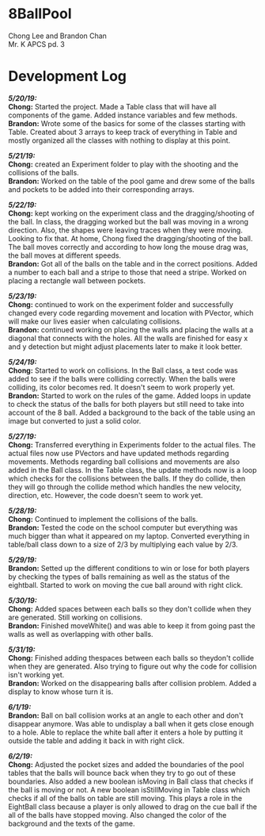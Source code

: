 # 8BallPool
Chong Lee and Brandon Chan\
Mr. K APCS pd. 3

# Development Log
**_5/20/19:_**\
**Chong:** Started the project. Made a Table class that will have all components of the game. Added instance variables and few methods.\
**Brandon:** Wrote some of the basics for some of the classes starting with Table. Created about 3 arrays to keep track of everything in Table and mostly organized all the classes with nothing to display at this point.

**_5/21/19:_**\
**Chong:** created an Experiment folder to play with the shooting and the collisions of the balls.\
**Brandon:** Worked on the table of the pool game and drew some of the balls and pockets to be added into their corresponding arrays.

**_5/22/19:_**\
**Chong:** kept working on the experiment class and the dragging/shooting of the ball. In class, the dragging worked but the ball was moving in a wrong direction. Also, the shapes were leaving traces when they were moving. Looking to fix that. At home, Chong fixed the dragging/shooting of the ball. The ball moves correctly and according to how long the mouse drag was, the ball moves at different speeds.\
**Brandon:** Got all of the balls on the table and in the correct positions. Added a number to each ball and a stripe to those that need a stripe. Worked on placing a rectangle wall between pockets.

**_5/23/19:_**\
**Chong:** continued to work on the experiment folder and successfully changed every code regarding movement and location with PVector, which will make our lives easier when calculating collisions.\
**Brandon:** continued working on placing the walls and placing the walls at a diagonal that connects with the holes. All the walls are finished for easy x and y detection but might adjust placements later to make it look better.

**_5/24/19:_**\
**Chong:** Started to work on collisions. In the Ball class, a test code was added to see if the balls were colliding correctly. When the balls were colliding, its color becomes red. It doesn't seem to work properly yet.\
**Brandon:** Started to work on the rules of the game. Added loops in update to check the status of the balls for both players but still need to take into account of the 8 ball. Added a background to the back of the table using an image but converted to just a solid color.

**_5/27/19:_**\
**Chong:** Transferred everything in Experiments folder to the actual files. The actual files now use PVectors and have updated methods regarding movements. Methods regarding ball collisions and movements are also added in the Ball class. In the Table class, the update methods now is a loop which checks for the collisions between the balls. If they do collide, then they will go through the collide method which handles the new velocity, direction, etc. However, the code doesn't seem to work yet.

**_5/28/19:_**\
**Chong:** Continued to implement the collisions of the balls.\
**Brandon:** Tested the code on the school computer but everything was much bigger than what it appeared on my laptop. Converted everything in table/ball class down to a size of 2/3 by multiplying each value by 2/3.

**_5/29/19:_**\
**Brandon:** Setted up the different conditions to win or lose for both players by checking the types of balls remaining as well as the status of the eightball. Started to work on moving the cue ball around with right click.

**_5/30/19:_**\
**Chong:** Added spaces between each balls so they don't collide when they are generated. Still working on collisions.\
**Brandon:** Finished moveWhite() and was able to keep it from going past the walls as well as overlapping with other balls.

**_5/31/19:_**\
**Chong:** Finished adding thespaces between each balls so theydon't collide when they are generated. Also trying to figure out why the code for collision isn't working yet.\
**Brandon:** Worked on the disappearing balls after collision problem. Added a display to know whose turn it is.

**_6/1/19:_**\
**Brandon:** Ball on ball collision works at an angle to each other and don't disappear anymore. Was able to undisplay a ball when it gets close enough to a hole. Able to replace the white ball after it enters a hole by putting it outside the table and adding it back in with right click.

**_6/2/19:_**\
**Chong:** Adjusted the pocket sizes and added the boundaries of the pool tables that the balls will bounce back when they try to go out of these boundaries. Also added a new boolean isMoving in Ball class that checks if the ball is moving or not. A new boolean isStillMoving in Table class which checks if all of the balls on table are still moving. This plays a role in the EightBall class because a player is only allowed to drag on the cue ball if the all of the balls have stopped moving. Also changed the color of the background and the texts of the game.
